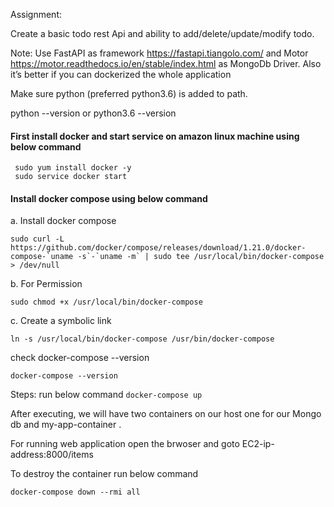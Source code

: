 Assignment:

Create a basic todo rest Api and ability to add/delete/update/modify todo. 

Note: Use FastAPI as framework <https://fastapi.tiangolo.com/> and Motor <https://motor.readthedocs.io/en/stable/index.html> as MongoDb Driver. Also it’s better if you can dockerized the whole application

Make sure python (preferred python3.6) is added to path.

python --version or python3.6 --version 

#### First install docker and start service on amazon linux machine using below command

     sudo yum install docker -y
     sudo service docker start
#### Install docker compose using below command

   a. Install docker compose
   ```
   sudo curl -L https://github.com/docker/compose/releases/download/1.21.0/docker-compose-`uname -s`-`uname -m` | sudo tee /usr/local/bin/docker-compose > /dev/null
   ```
   b. For Permission

   ```
   sudo chmod +x /usr/local/bin/docker-compose
   ```
   c. Create a symbolic link
   ```
   ln -s /usr/local/bin/docker-compose /usr/bin/docker-compose
   ```
  check docker-compose --version
  ```
  docker-compose --version
  ```
 Steps:
 run below command
```docker-compose up```

After executing, we will have two containers on our host one for our Mongo db and my-app-container .

For running web application open the brwoser and goto EC2-ip-address:8000/items

To destroy the container run below command

```docker-compose down --rmi all```
